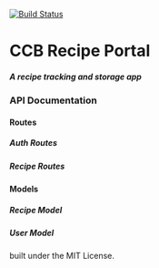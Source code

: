 [![Build Status](https://travis-ci.org/bharding2/ccbrecipe.svg?branch=master)](https://travis-ci.org/bharding2/ccbrecipe)

# CCB Recipe Portal
##### A recipe tracking and storage app

### API Documentation
#### Routes
##### Auth Routes
##### Recipe Routes

#### Models
##### Recipe Model
##### User Model

built under the MIT License.
